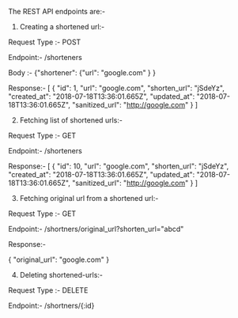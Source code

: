 The REST API endpoints are:-

1) Creating a shortened url:-

  Request Type :- POST

  Endpoint:- /shorteners

  Body :- {"shortener": {"url": "google.com" } }

  Response:-
    [
      {
          "id": 1,
          "url": "google.com",
          "shorten_url": "jSdeYz",
          "created_at": "2018-07-18T13:36:01.665Z",
          "updated_at": "2018-07-18T13:36:01.665Z",
          "sanitized_url": "http://google.com"
      }
  ]

2) Fetching list of shortened urls:-

Request Type :- GET

Endpoint:- /shorteners

Response:-
  [
      {
          "id": 10,
          "url": "google.com",
          "shorten_url": "jSdeYz",
          "created_at": "2018-07-18T13:36:01.665Z",
          "updated_at": "2018-07-18T13:36:01.665Z",
          "sanitized_url": "http://google.com"
      }
  ]


3) Fetching original url from a shortened url:-

Request Type :- GET

Endpoint:- /shortners/original_url?shorten_url="abcd"

Response:-

  {
    "original_url": "google.com"
  }

4) Deleting shortened-urls:-

Request Type :- DELETE

Endpoint:- /shortners/{:id}
